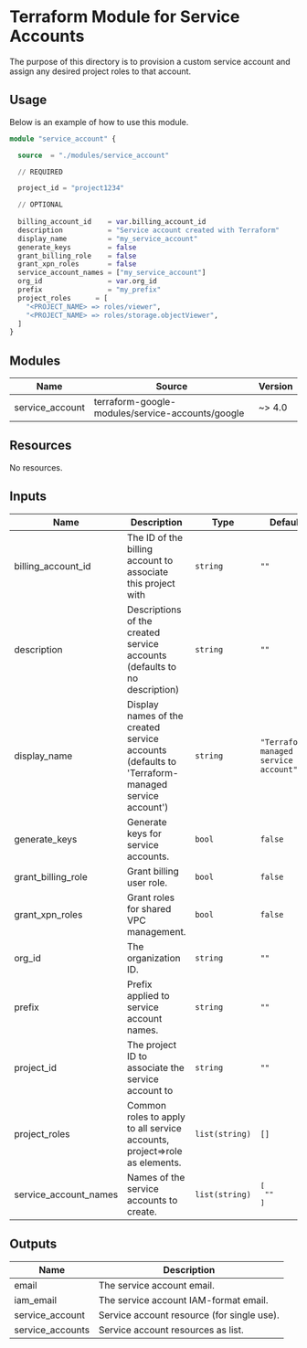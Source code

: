 # Terraform Module for Service Accounts

The purpose of this directory is to provision a custom service account and assign any desired project roles to that account.

## Usage

Below is an example of how to use this module.

```terraform
module "service_account" {

  source  = "./modules/service_account"

  // REQUIRED

  project_id = "project1234"

  // OPTIONAL
  
  billing_account_id    = var.billing_account_id
  description           = "Service account created with Terraform"
  display_name          = "my_service_account"
  generate_keys         = false
  grant_billing_role    = false
  grant_xpn_roles       = false
  service_account_names = ["my_service_account"]
  org_id                = var.org_id
  prefix                = "my_prefix"
  project_roles      = [
    "<PROJECT_NAME> => roles/viewer",
    "<PROJECT_NAME> => roles/storage.objectViewer",
  ]
}
```

## Modules

| Name | Source | Version |
|------|--------|---------|
| service_account | terraform-google-modules/service-accounts/google | ~> 4.0 |

## Resources

No resources.

## Inputs

| Name | Description | Type | Default | Required |
|------|-------------|------|---------|:--------:|
| billing\_account\_id | The ID of the billing account to associate this project with | `string` | `""` | no |
| description | Descriptions of the created service accounts (defaults to no description) | `string` | `""` | no |
| display\_name | Display names of the created service accounts (defaults to 'Terraform-managed service account') | `string` | `"Terraform-managed service account"` | no |
| generate\_keys | Generate keys for service accounts. | `bool` | `false` | no |
| grant\_billing\_role | Grant billing user role. | `bool` | `false` | no |
| grant\_xpn\_roles | Grant roles for shared VPC management. | `bool` | `false` | no |
| org\_id | The organization ID. | `string` | `""` | no |
| prefix | Prefix applied to service account names. | `string` | `""` | no |
| project\_id | The project ID to associate the service account to | `string` | `""` | no |
| project\_roles | Common roles to apply to all service accounts, project=>role as elements. | `list(string)` | `[]` | no |
| service\_account\_names | Names of the service accounts to create. | `list(string)` | <pre>[<br>  ""<br>]</pre> | no |

## Outputs

| Name | Description |
|------|-------------|
| email | The service account email. |
| iam\_email | The service account IAM-format email. |
| service\_account | Service account resource (for single use). |
| service\_accounts | Service account resources as list. |